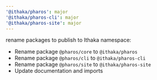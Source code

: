 ```yaml
---
'@ithaka/pharos': major
'@ithaka/pharos-cli': major
'@ithaka/pharos-site': major
---
```

rename packages to publish to Ithaka namespace:

* Rename package `@pharos/core` to `@ithaka/pharos`
* Rename package `@pharos/cli` to `@ithaka/pharos-cli`
* Rename package `@pharos/site` to `@ithaka/pharos-site`
* Update documentation and imports


